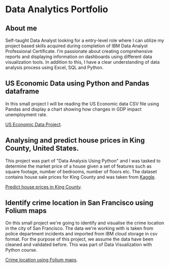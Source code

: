 # Data Analytics Portfolio
## About me
Self-taught Data Analyst looking for a entry-level role where I can utilize my project based skills acquired during completion of IBM Data Analyst Professional Certificate. I’m passionate about creating comprehensive reports and displaying information on dashboards using different data visualization tools. In addition to this, I have a clear understanding of data analysis process using Excel, SQL and Python.
## US Economic Data using Python and Pandas dataframe
In this small project I will be reading the US Economic data CSV file using Pandas and display a chart showing how changes in GDP impact unemployment
rate. 

[US Economic Data Project](https://github.com/cristian01/Portfolio_Projects/blob/main/US_Economic_Data.ipynb).

## Analysing and predict house prices in King County, United States.
This project was part of "Data Analysis Using Python" and I was tasked to determine the market price of a house given a set of features such as square footage, number of bedrooms, number of floors etc. The dataset contains house sale prices for King County and was taken from [Kaggle](https://www.kaggle.com/datasets/harlfoxem/housesalesprediction?utm_medium=Exinfluencer&utm_source=Exinfluencer&utm_content=000026UJ&utm_term=10006555&utm_id=NA-SkillsNetwork-wwwcourseraorg-SkillsNetworkCoursesIBMDeveloperSkillsNetworkDA0101ENSkillsNetwork20235326-2021-01-01).

[Predict house prices in King County](https://github.com/cristian01/Portfolio_Projects/blob/main/house-prices.ipynb).

## Identify crime location in San Francisco using Folium maps
On this small project we're going to identify and visualise the crime location in the city of San Francisco. The data we're working with is taken from police department incidents and imported from IBM cloud storage in csv format. For the purpose of this project, we assume the data have been cleaned and validated before. This was part of Data Visualization with Python course.

[Crime location using Folium maps](http://nbviewer.org/github/cristian01/Portfolio_Projects/blob/main/LA-crime-map.ipynb).

